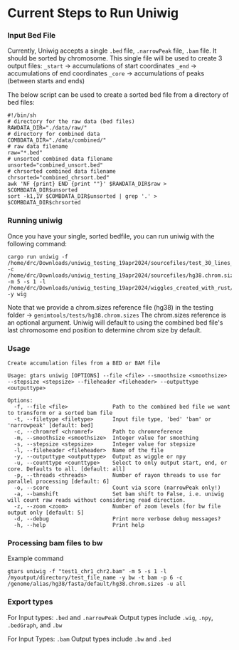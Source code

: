 # Current Steps to Run Uniwig

### Input Bed File

Currently, Uniwig accepts a single `.bed` file, `.narrowPeak` file, `.bam` file. It should be sorted by chromosome. This single file will be used to create 3 output files:
`_start` -> accumulations of start coordinates
`_end` -> accumulations of end coordinates
`_core` -> accumulations of peaks (between starts and ends)

The below script can be used to create a sorted bed file from a directory of bed files:

```shell
#!/bin/sh
# directory for the raw data (bed files)
RAWDATA_DIR="./data/raw/"
# directory for combined data
COMBDATA_DIR="./data/combined/"
# raw data filename
raw="*.bed"
# unsorted combined data filename
unsorted="combined_unsort.bed"
# chrsorted combined data filename
chrsorted="combined_chrsort.bed"
awk 'NF {print} END {print ""}' $RAWDATA_DIR$raw > $COMBDATA_DIR$unsorted
sort -k1,1V $COMBDATA_DIR$unsorted | grep '.' > $COMBDATA_DIR$chrsorted
```
### Running uniwig

Once you have your single, sorted bedfile, you can run uniwig with the following command:

```
cargo run uniwig -f /home/drc/Downloads/uniwig_testing_19apr2024/sourcefiles/test_30_lines_sorted.bed -c /home/drc/Downloads/uniwig_testing_19apr2024/sourcefiles/hg38.chrom.sizes -m 5 -s 1 -l /home/drc/Downloads/uniwig_testing_19apr2024/wiggles_created_with_rust/final_wiggles/ -y wig

```

Note that we provide a chrom.sizes reference file (hg38) in the testing folder -> `genimtools/tests/hg38.chrom.sizes`
The chrom.sizes reference is an optional argument. Uniwig will default to using the combined bed file's last chromosome end position to determine chrom size by default.


### Usage
```
Create accumulation files from a BED or BAM file

Usage: gtars uniwig [OPTIONS] --file <file> --smoothsize <smoothsize> --stepsize <stepsize> --fileheader <fileheader> --outputtype <outputtype>

Options:
  -f, --file <file>              Path to the combined bed file we want to transform or a sorted bam file
  -t, --filetype <filetype>      Input file type, 'bed' 'bam' or 'narrowpeak' [default: bed]
  -c, --chromref <chromref>      Path to chromreference
  -m, --smoothsize <smoothsize>  Integer value for smoothing
  -s, --stepsize <stepsize>      Integer value for stepsize
  -l, --fileheader <fileheader>  Name of the file
  -y, --outputtype <outputtype>  Output as wiggle or npy
  -u, --counttype <counttype>    Select to only output start, end, or core. Defaults to all. [default: all]
  -p, --threads <threads>        Number of rayon threads to use for parallel processing [default: 6]
  -o, --score                    Count via score (narrowPeak only!)
  -a, --bamshift                 Set bam shift to False, i.e. uniwig will count raw reads without considering read direction.
  -z, --zoom <zoom>              Number of zoom levels (for bw file output only [default: 5]
  -d, --debug                    Print more verbose debug messages?
  -h, --help                     Print help

```

### Processing bam files to bw

Example command
```
gtars uniwig -f "test1_chr1_chr2.bam" -m 5 -s 1 -l /myoutput/directory/test_file_name -y bw -t bam -p 6 -c /genome/alias/hg38/fasta/default/hg38.chrom.sizes -u all

```


### Export types

For Input types: `.bed` and `.narrowPeak`
Output types include `.wig`, `.npy`, `.bedGraph`, and `.bw`

For Input Types: `.bam`
Output types include `.bw` and `.bed`
